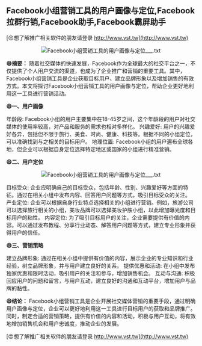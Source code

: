 ## **Facebook小组营销工具的用户画像与定位,Facebook拉群行销,Facebook助手,Facebook霸屏助手**

[😍想了解推广相关软件的朋友请登录 http://www.vst.tw](http://www.vst.tw)

 <center><img src="https://vst.tw/MP4/tuiguang/png/3.png" alt="Facebook小组营销工具的用户画像与定位___.txt"></center>

**😄摘要：**
随着社交媒体的快速发展，Facebook作为全球最大的社交平台之一，不仅提供了个人用户交流的渠道，也成为了企业推广和营销的重要工具。其中，Facebook小组营销工具是企业获取目标用户、建立品牌形象以及增加销售的有效方式。本文将探讨Facebook小组营销工具的用户画像与定位，帮助企业更好地利用这一工具进行营销活动。

**😄一、用户画像**

年龄段: Facebook小组的用户主要集中在18-45岁之间，这个年龄段的用户对社交媒体的使用率较高，对产品和服务的需求也相对多样化。
兴趣爱好: 用户的兴趣爱好各异，包括但不限于旅行、美食、时尚、健康、科技等。根据不同的小组定位，可以准确找到与之相关的目标用户。
地理位置: Facebook小组的用户遍布全球各地，但企业可以根据自身定位选择特定地区或国家的小组进行精准营销。

**😄二、用户定位**

 <center><img src="https://vst.tw/MP4/tuiguang/png/4.png" alt="Facebook小组营销工具的用户画像与定位___.txt"></center>

目标受众: 企业应明确自己的目标受众，包括年龄、性别、兴趣爱好等方面的特征。通过在相关小组中发布内容、回答用户问题等方式，吸引目标受众的关注。
产业定位: 企业可以根据自身行业特点选择相关的小组进行营销。例如，旅游公司可以选择旅行相关的小组，美妆品牌可以选择美妆护肤小组，以此增加曝光度和目标用户的粘性。
内容定位: 为了吸引目标用户的关注，企业需要提供有价值的内容。可以通过发布教程、分享行业动态、解答用户问题等方式，建立专业形象并获得用户的信任。

**😄三、营销策略**

建立品牌形象: 通过在相关小组中提供有价值的内容，展示企业的专业知识和行业经验，树立品牌形象，并与用户建立良好的关系。
提供优惠和活动: 在小组中发布独家优惠和限时活动，吸引用户的关注和参与，增加销售机会。
互动与沟通: 积极回应用户的问题和留言，与用户互动，建立良好的沟通和互动平台，增加用户与品牌的黏性。

**😄结论：**
Facebook小组营销工具是企业开展社交媒体营销的重要手段，通过明确用户画像与定位，企业可以更好地利用这一工具进行目标用户的获取和品牌推广。同时，制定合适的营销策略，提供有价值的内容和活动，积极与用户互动，将有效地增加销售机会和用户忠诚度，推动企业的发展。

[😍想了解推广相关软件的朋友请登录 http://www.vst.tw](http://www.vst.tw)



